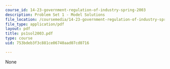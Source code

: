 ```yaml
---
course_id: 14-23-government-regulation-of-industry-spring-2003
description: Problem Set 1 - Model Solutions
file_location: /coursemedia/14-23-government-regulation-of-industry-spring-2003/753bdeb3f3c881ce06740aad07cd0716_ps1sol2003.pdf
file_type: application/pdf
layout: pdf
title: ps1sol2003.pdf
type: course
uid: 753bdeb3f3c881ce06740aad07cd0716

---
```

None